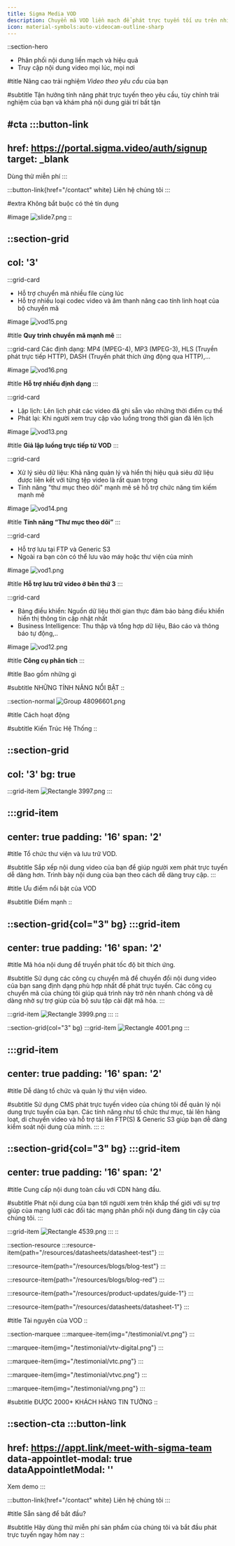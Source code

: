 ```yaml
---
title: Sigma Media VOD
description: Chuyển mã VOD liền mạch để phát trực tuyến tối ưu trên nhiều nền tảng khác nhau.
icon: material-symbols:auto-videocam-outline-sharp
---
```


::section-hero
- Phân phối nội dung liền mạch và hiệu quả
- Truy cập nội dung video mọi lúc, mọi nơi

#title
Nâng cao trải nghiệm _Video theo yêu cầu_ của bạn

#subtitle
Tận hưởng tính năng phát trực tuyến theo yêu cầu, tùy chỉnh trải nghiệm của bạn và khám phá nội dung giải trí bất tận

#cta
  :::button-link
  ---
  href: https://portal.sigma.video/auth/signup
  target: _blank
  ---
  Dùng thử miễn phí
  :::

  :::button-link{href="/contact" white}
  Liên hệ chúng tôi
  :::

#extra
Không bắt buộc có thẻ tín dụng

#image
![slide7.png](/VOD/slide7.png)
::

::section-grid
---
col: '3'
---
  :::grid-card
  - Hỗ trợ chuyển mã nhiều file cùng lúc
  - Hỗ trợ nhiều loại codec video và âm thanh nâng cao tính linh hoạt của bộ chuyển mã
  
  #image
  ![vod15.png](/VOD/vod15.png)
  
  #title
  **Quy trình chuyển mã mạnh mẽ**
  :::

  :::grid-card
  Các định dạng: MP4 (MPEG-4), MP3 (MPEG-3), HLS (Truyền phát trực tiếp HTTP), DASH (Truyền phát thích ứng động qua HTTP),...
  
  #image
  ![vod16.png](/VOD/vod16.png)
  
  #title
  **Hỗ trợ nhiều định dạng**
  :::

  :::grid-card
  - Lập lịch: Lên lịch phát các video đã ghi sẵn vào những thời điểm cụ thể
  - Phát lại: Khi người xem truy cập vào luồng trong thời gian đã lên lịch
  
  #image
  ![vod13.png](/VOD/vod13.png)
  
  #title
  **Giả lập luồng trực tiếp từ VOD**
  :::

  :::grid-card
  - Xử lý siêu dữ liệu: Khả năng quản lý và hiển thị hiệu quả siêu dữ liệu được liên kết với từng tệp video là rất quan trọng
  - Tính năng "thư mục theo dõi" mạnh mẽ sẽ hỗ trợ chức năng tìm kiếm mạnh mẽ
  
  #image
  ![vod14.png](/VOD/vod14.png)
  
  #title
  **Tính năng “Thư mục theo dõi”**
  :::

  :::grid-card
  - Hỗ trợ lưu tại FTP và Generic S3
  - Ngoài ra bạn còn có thể lưu vào máy hoặc thư viện của mình
  
  #image
  ![vod1.png](/VOD/vod1.png)
  
  #title
  **Hỗ trợ lưu trữ video ở bên thứ 3**
  :::

  :::grid-card
  - Bảng điều khiển: Nguồn dữ liệu thời gian thực đảm bảo bảng điều khiển hiển thị thông tin cập nhật nhất
  - Business Intelligence: Thu thập và tổng hợp dữ liệu, Báo cáo và thông báo tự động,..
  
  #image
  ![vod12.png](/VOD/vod12.png)
  
  #title
  **Công cụ phân tích**
  :::

#title
Bao gồm những gì

#subtitle
NHỮNG TÍNH NĂNG NỔI BẬT
::

::section-normal
![Group 48096601.png](/VOD/Group%2048096601.png)

#title
Cách hoạt động

#subtitle
Kiến Trúc Hệ Thống
::

::section-grid
---
col: '3'
bg: true
---
  :::grid-item
  ![Rectangle 3997.png](/VOD/Rectangle%203997.png)
  :::

  :::grid-item
  ---
  center: true
  padding: '16'
  span: '2'
  ---
  #title
  Tổ chức thư viện và lưu trữ VOD.
  
  #subtitle
  Sắp xếp nội dung video của bạn để giúp người xem phát trực tuyến dễ dàng hơn. Trình bày nội dung của bạn theo cách dễ dàng truy cập.
  :::

#title
Ưu điểm nổi bật của VOD

#subtitle
Điểm mạnh
::

::section-grid{col="3" bg}
  :::grid-item
  ---
  center: true
  padding: '16'
  span: '2'
  ---
  #title
  Mã hóa nội dung để truyền phát tốc độ bit thích ứng.
  
  #subtitle
  Sử dụng các công cụ chuyển mã để chuyển đổi nội dung video của bạn sang định dạng phù hợp nhất để phát trực tuyến. Các công cụ chuyển mã của chúng tôi giúp quá trình này trở nên nhanh chóng và dễ dàng nhờ sự trợ giúp của bộ sưu tập cài đặt mã hóa.
  :::

  :::grid-item
  ![Rectangle 3999.png](/VOD/Rectangle%203999.png)
  :::
::

::section-grid{col="3" bg}
  :::grid-item
  ![Rectangle 4001.png](/VOD/Rectangle%204001.png)
  :::

  :::grid-item
  ---
  center: true
  padding: '16'
  span: '2'
  ---
  #title
  Dễ dàng tổ chức và quản lý thư viện video.
  
  #subtitle
  Sử dụng CMS phát trực tuyến video của chúng tôi để quản lý nội dung trực tuyến của bạn. Các tính năng như tổ chức thư mục, tải lên hàng loạt, di chuyển video và hỗ trợ tải lên FTP(S) & Generic S3 giúp bạn dễ dàng kiểm soát nội dung của mình.
  :::
::

::section-grid{col="3" bg}
  :::grid-item
  ---
  center: true
  padding: '16'
  span: '2'
  ---
  #title
  Cung cấp nội dung toàn cầu với CDN hàng đầu.
  
  #subtitle
  Phát nội dung của bạn tới người xem trên khắp thế giới với sự trợ giúp của mạng lưới các đối tác mạng phân phối nội dung đáng tin cậy của chúng tôi.
  :::

  :::grid-item
  ![Rectangle 4539.png](/VOD/Rectangle%204539.png)
  :::
::

::section-resource
  :::resource-item{path="/resources/datasheets/datasheet-test"}
  :::

  :::resource-item{path="/resources/blogs/blog-test"}
  :::

  :::resource-item{path="/resources/blogs/blog-red"}
  :::

  :::resource-item{path="/resources/product-updates/guide-1"}
  :::

  :::resource-item{path="/resources/datasheets/datasheet-1"}
  :::

#title
Tài nguyên của VOD
::

::section-marquee
  :::marquee-item{img="/testimonial/vt.png"}
  :::

  :::marquee-item{img="/testimonial/vtv-digital.png"}
  :::

  :::marquee-item{img="/testimonial/vtc.png"}
  :::

  :::marquee-item{img="/testimonial/vtvc.png"}
  :::

  :::marquee-item{img="/testimonial/vng.png"}
  :::

#subtitle
ĐƯỢC 2000+ KHÁCH HÀNG TIN TƯỞNG
::

::section-cta
  :::button-link
  ---
  href: https://appt.link/meet-with-sigma-team
  data-appointlet-modal: true
  dataAppointletModal: ''
  ---
  Xem demo
  :::

  :::button-link{href="/contact" white}
  Liên hệ chúng tôi
  :::

#title
Sẵn sàng để bắt đầu?

#subtitle
Hãy dùng thử miễn phí sản phẩm của chúng tôi và bắt đầu phát trực tuyến ngay hôm nay
::
